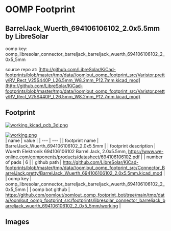 # OOMP Footprint  
## BarrelJack_Wuerth_694106106102_2.0x5.5mm  by LibreSolar  
  
oomp key: oomp_libresolar_connector_barreljack_barreljack_wuerth_694106106102_2_0x5_5mm  
  
source repo at: [http://github.com/LibreSolar/KiCad-footprints/blob/master/tmp/data//oomlout_oomp_footprint_src/Varistor.pretty/RV_Rect_V25S440P_L26.5mm_W8.2mm_P12.7mm.kicad_mod](http://github.com/LibreSolar/KiCad-footprints/blob/master/tmp/data//oomlout_oomp_footprint_src/Varistor.pretty/RV_Rect_V25S440P_L26.5mm_W8.2mm_P12.7mm.kicad_mod)  
## Footprint  
  
[![working_kicad_pcb_3d.png](working_kicad_pcb_3d_600.png)](working_kicad_pcb_3d.png)  
  
[![working.png](working_600.png)](working.png)  
| name | value | 
| --- | --- | 
| footprint name | BarrelJack_Wuerth_694106106102_2.0x5.5mm | 
| footprint description | Wuerth Elektronik 694106106102 Barrel Jack, 2.0x5.5mm, https://www.we-online.com/components/products/datasheet/694106106102.pdf | 
| number of pads | 6 | 
| github path | http://github.com/LibreSolar/KiCad-footprints/blob/master/tmp/data//oomlout_oomp_footprint_src/Connector_BarrelJack.pretty/BarrelJack_Wuerth_694106106102_2.0x5.5mm.kicad_mod | 
| oomp key | oomp_libresolar_connector_barreljack_barreljack_wuerth_694106106102_2_0x5_5mm | 
| oomp bot github | https://github.com/oomlout/oomlout_oomp_footprint_bot/tree/main/tmp/data//oomlout_oomp_footprint_src/footprints/libresolar_connector_barreljack_barreljack_wuerth_694106106102_2_0x5_5mm/working | 
## Images  
